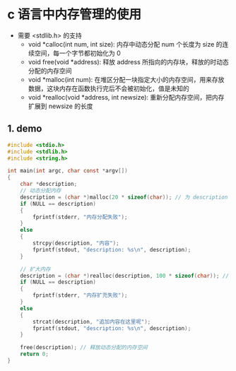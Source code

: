 # c 语言中内存管理的使用

- 需要 <stdlib.h> 的支持
  - void *calloc(int num, int size): 内存中动态分配 num 个长度为 size 的连续空间，每一个字节都初始化为 0
  - void free(void *address): 释放 address 所指向的内存块，释放的时动态分配的内存空间
  - void *malloc(int num): 在堆区分配一块指定大小的内存空间，用来存放数据，这块内存在函数执行完后不会被初始化，值是未知的
  - void *realloc(void *address, int newsize): 重新分配内存空间，把内存扩展到 newsize 的长度

## 1. demo

```c
#include <stdio.h>
#include <stdlib.h>
#include <string.h>

int main(int argc, char const *argv[])
{
    char *description;
    // 动态分配内存
    description = (char *)malloc(20 * sizeof(char)); // 为 description 动态分配 200个 char 的内存空间
    if (NULL == description)
    {
        fprintf(stderr, "内存分配失败");
    }
    else
    {
        strcpy(description, "内容");
        fprintf(stdout, "description: %s\n", description);
    }

    // 扩大内存
    description = (char *)realloc(description, 100 * sizeof(char)); // 为 description
    if (NULL == description)
    {
        fprintf(stderr, "内存扩充失败");
    }
    else
    {
        strcat(description, "追加内容在这里呢");
        fprintf(stdout, "description: %s\n", description);
    }

    free(description); // 释放动态分配的内存空间
    return 0;
}
```
